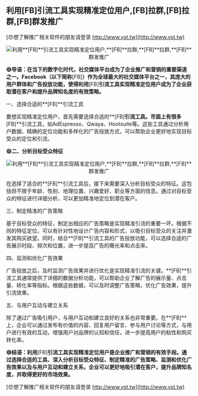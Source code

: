 ## **利用**[FB]**引流工具实现精准定位用户,**[FB]**拉群,**[FB]**拉群,**[FB]**群发推广**

[😍想了解推广相关软件的朋友请登录 http://www.vst.tw](http://www.vst.tw)

 <center><img src="https://vst.tw/MP4/tuiguang/png/2.png" alt="利用**[FB]**引流工具实现精准定位用户,**[FB]**拉群,**[FB]**拉群,**[FB]**群发推广"></center>

**😄导语：在当下的数字化时代，社交媒体平台成为了企业推广和营销的重要渠道之一。Facebook（以下简称**[FB]**）作为全球最大的社交媒体平台之一，其庞大的用户群体和广告投放功能，使得利用**[FB]**引流工具实现精准定位用户成为了企业获取潜在客户和提升品牌知名度的有效策略。**

一、选择合适的**[FB]**引流工具

要想实现精准定位用户，首先需要选择合适的**[FB]**引流工具。市面上有很多**[FB]**引流工具，如AdEspresso、Qwaya、Hootsuite等。这些工具通过分析用户数据、精确的定位功能和多样化的广告投放方式，可以帮助企业更好地实现目标受众的定位和引流。

**😄二、分析目标受众特征**

 <center><img src="https://vst.tw/MP4/tuiguang/png/4.png" alt="利用**[FB]**引流工具实现精准定位用户,**[FB]**拉群,**[FB]**拉群,**[FB]**群发推广"></center>

在选择了适合的**[FB]**引流工具后，接下来需要深入分析目标受众的特征。这包括但不限于年龄、性别、地理位置、兴趣爱好、职业等方面的信息。通过对目标受众的特征进行详细分析，可以更加精准地定位到潜在客户。

三、制定精准的广告策略

基于目标受众的特征，制定出相应的广告策略是实现精准引流的重要一环。根据不同的特征定位，可以有针对性地设计广告内容和形式，以吸引目标受众的关注并激发其购买欲望。同时，结合**[FB]**引流工具的广告投放功能，可以选择合适的广告展示时段、频次和位置，进一步提高广告的曝光率和点击率。

四、监测和优化广告效果

广告投放之后，及时监测广告效果并进行优化是实现精准引流的关键。**[FB]**引流工具通常提供了详细的数据分析功能，可以帮助企业了解广告的展示量、点击量、转化率等指标。根据这些数据，可以及时调整广告策略，优化广告效果，提升引流效果。

五、与用户互动与建立关系

除了通过广告吸引用户，与用户互动和建立良好的关系也非常重要。在**[FB]**上，企业可以通过发布有价值的内容、回复用户留言、参与用户讨论等方式，与用户进行有效的互动，增强用户对品牌的认知和信任，进一步提高用户的粘性和购买转化率。

**😄结语：利用**[FB]**引流工具实现精准定位用户是企业推广和营销的有效手段。通过选择合适的工具、深入分析目标受众特征、制定精准的广告策略、监测和优化广告效果以及与用户互动和建立关系，企业可以更好地吸引潜在客户，提升品牌知名度，并取得更好的市场效果。**

[😍想了解推广相关软件的朋友请登录 http://www.vst.tw](http://www.vst.tw)



